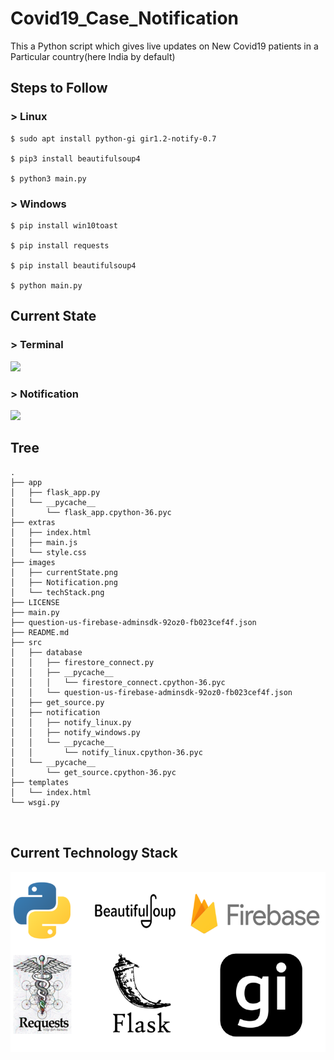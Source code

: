 # Covid19_Case_Notification
This a Python script which gives live updates on New Covid19 patients in a Particular country(here India by default)


## Steps to Follow

### > Linux

```shell
$ sudo apt install python-gi gir1.2-notify-0.7

$ pip3 install beautifulsoup4

$ python3 main.py

```
### > Windows

```shell
$ pip install win10toast

$ pip install requests

$ pip install beautifulsoup4

$ python main.py

```

## Current State

### > Terminal
![](images/currentState.png)

### > Notification
![](images/Notification.png)

## Tree

```shell
.
├── app
│   ├── flask_app.py
│   └── __pycache__
│       └── flask_app.cpython-36.pyc
├── extras
│   ├── index.html
│   ├── main.js
│   └── style.css
├── images
│   ├── currentState.png
│   ├── Notification.png
│   └── techStack.png
├── LICENSE
├── main.py
├── question-us-firebase-adminsdk-92oz0-fb023cef4f.json
├── README.md
├── src
│   ├── database
│   │   ├── firestore_connect.py
│   │   ├── __pycache__
│   │   │   └── firestore_connect.cpython-36.pyc
│   │   └── question-us-firebase-adminsdk-92oz0-fb023cef4f.json
│   ├── get_source.py
│   ├── notification
│   │   ├── notify_linux.py
│   │   ├── notify_windows.py
│   │   └── __pycache__
│   │       └── notify_linux.cpython-36.pyc
│   └── __pycache__
│       └── get_source.cpython-36.pyc
├── templates
│   └── index.html
└── wsgi.py



```

## Current Technology Stack

![](images/techStack.png)
